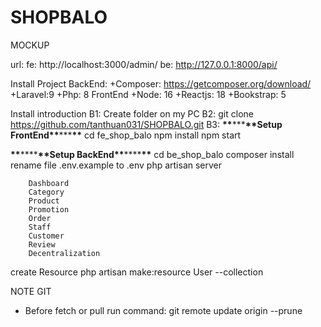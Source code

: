 ﻿# SHOPBALO

MOCKUP

url:
fe: http://localhost:3000/admin/
be: http://127.0.0.1:8000/api/

Install Project
BackEnd:
+Composer: https://getcomposer.org/download/
+Laravel:9
+Php: 8
FrontEnd
+Node: 16
+Reactjs: 18
+Bookstrap: 5

Install introduction
B1: Create folder on my PC
B2: git clone https://github.com/tanthuan031/SHOPBALO.git
B3:
**\*\***\*\*\***\*\***Setup FrontEnd**\*\***\*\*\***\*\***
cd fe_shop_balo
npm install
npm start

**\*\***\*\*\*\***\*\***Setup BackEnd**\*\***\*\*\*\***\*\***
cd be_shop_balo
composer install
rename file .env.example to .env
php artisan server

<!-- Features Admin-->

        Dashboard
        Category
        Product
        Promotion
        Order
        Staff
        Customer
        Review
        Decentralization

create Resource
php artisan make:resource User --collection

NOTE GIT

- Before fetch or pull run command: git remote update origin --prune
